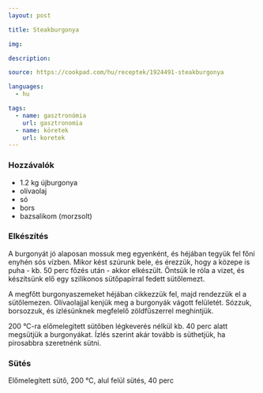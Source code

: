 ```yaml
---
layout: post

title: Steakburgonya

img:

description:

source: https://cookpad.com/hu/receptek/1924491-steakburgonya

languages:
  - hu

tags:
  - name: gasztronómia
    url: gasztronomia
  - name: köretek
    url: koretek
---
```


### Hozzávalók
 - 1.2 kg újburgonya
 - olívaolaj
 - só
 - bors
 - bazsalikom (morzsolt)


### Elkészítés
A burgonyát jó alaposan mossuk meg egyenként, és héjában tegyük fel főni enyhén
 sós vízben. Mikor kést szúrunk bele, és érezzük, hogy a közepe is puha - kb. 50
 perc főzés után - akkor elkészült. Öntsük le róla a vizet, és készítsünk elő
 egy szilikonos sütőpapírral fedett sütőlemezt.

A megfőtt burgonyaszemeket héjában cikkezzük fel, majd rendezzük el a
 sütőlemezen. Olívaolajjal kenjük meg a burgonyák vágott felületét. Sózzuk,
 borsozzuk, és ízlésünknek megfelelő zöldfűszerrel meghintjük.

200 °C-ra előmelegített sütőben légkeverés nélkül kb. 40 perc alatt megsütjük a
 burgonyákat. Ízlés szerint akár tovább is süthetjük, ha pirosabbra szeretnénk
 sütni.


### Sütés
Előmelegített sütő, 200 °C, alul felül sütés, 40 perc

